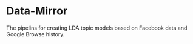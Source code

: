 # Data-Mirror

The pipelins for creating LDA topic models based on Facebook data and Google Browse history. 
